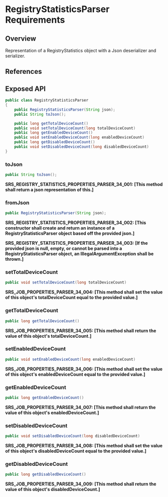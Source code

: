 # RegistryStatisticsParser Requirements

## Overview

Representation of a RegistryStatistics object with a Json deserializer and serializer.

## References


## Exposed API

```java
public class RegistryStatisticsParser
{
    public RegistryStatisticsParser(String json);
    public String toJson();

    public long getTotalDeviceCount()
    public void setTotalDeviceCount(long totalDeviceCount)
    public long getEnabledDeviceCount()
    public void setEnabledDeviceCount(long enabledDeviceCount)
    public long getDisabledDeviceCount()
    public void setDisabledDeviceCount(long disabledDeviceCount)
}
```

### toJson
```java
public String toJson();
```
**SRS_REGISTRY_STATISTICS_PROPERTIES_PARSER_34_001: [**This method shall return a json representation of this.**]**


### fromJson
```java
public RegistryStatisticsParser(String json);
```
**SRS_REGISTRY_STATISTICS_PROPERTIES_PARSER_34_002: [**This constructor shall create and return an instance of a RegistryStatisticsParser object based off the provided json.**]**

**SRS_REGISTRY_STATISTICS_PROPERTIES_PARSER_34_003: [**If the provided json is null, empty, or cannot be parsed into a RegistryStatisticsParser object, an IllegalArgumentException shall be thrown.**]**


### setTotalDeviceCount
```java
public void setTotalDeviceCount(long totalDeviceCount)
```
**SRS_JOB_PROPERTIES_PARSER_34_004: [**This method shall set the value of this object's totalDeviceCount equal to the provided value.**]**


### getTotalDeviceCount
```java
public long getTotalDeviceCount()
```
**SRS_JOB_PROPERTIES_PARSER_34_005: [**This method shall return the value of this object's totalDeviceCount.**]**


### setEnabledDeviceCount
```java
public void setEnabledDeviceCount(long enabledDeviceCount)
```
**SRS_JOB_PROPERTIES_PARSER_34_006: [**This method shall set the value of this object's enabledDeviceCount equal to the provided value.**]**


### getEnabledDeviceCount
```java
public long getEnabledDeviceCount()
```
**SRS_JOB_PROPERTIES_PARSER_34_007: [**This method shall return the value of this object's enabledDeviceCount.**]**


### setDisabledDeviceCount
```java
public void setDisabledDeviceCount(long disabledDeviceCount)
```
**SRS_JOB_PROPERTIES_PARSER_34_008: [**This method shall set the value of this object's disabledDeviceCount equal to the provided value.**]**


### getDisabledDeviceCount
```java
public long getDisabledDeviceCount()
```
**SRS_JOB_PROPERTIES_PARSER_34_009: [**This method shall return the value of this object's disabledDeviceCount.**]**